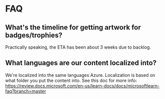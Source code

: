 # FAQ

## What's the timeline for getting artwork for badges/trophies?

Practically speaking, the ETA has been about 3 weeks due to backlog. 

## What languages are our content localized into?

We're localized into the same languages Azure. Localization is based on what folder you put the content into.
See this doc for more info: https://review.docs.microsoft.com/en-us/learn-docs/docs/microsoftlearn-faq?branch=master
